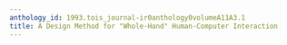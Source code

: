 ```yaml
---
anthology_id: 1993.tois_journal-ir0anthology0volumeA11A3.1
title: A Design Method for "Whole-Hand" Human-Computer Interaction
---
```

